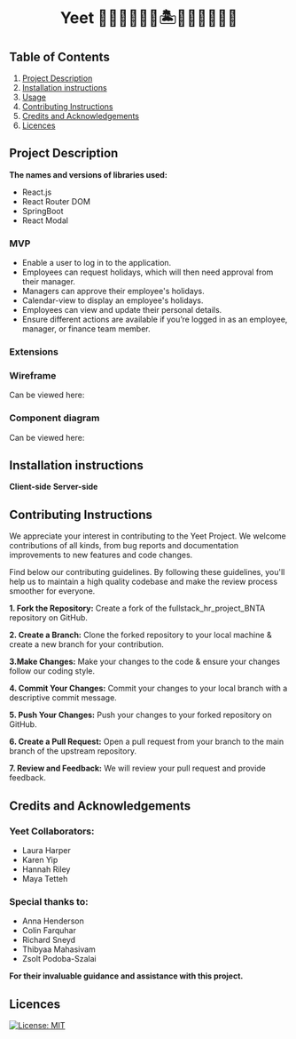<h1 align="center" id="title">Yeet 👩🏻‍💻👩🏾‍💻🏝️👩🏽‍💻👩🏻‍💻</h1>

## Table of Contents
1. [Project Description](#project-description)
2. [Installation instructions](#installation-instructions)
3. [Usage](#usage)
4. [Contributing Instructions](#contributing-instructions)
5. [Credits and Acknowledgements](credits-and-acknowledgements)
6. [Licences](#licences)

   
## Project Description

**The names and versions of libraries used:**
- React.js
- React Router DOM
- SpringBoot
- React Modal

### MVP
- Enable a user to log in to the application.
- Employees can request holidays, which will then need approval from their manager.
- Managers can approve their employee's holidays.
- Calendar-view to display an employee's holidays.
- Employees can view and update their personal details.
- Ensure different actions are available if you’re logged in as an employee, manager, or finance team member.

### Extensions

### Wireframe
Can be viewed here:

### Component diagram
Can be viewed here:

## Installation instructions
**Client-side**
**Server-side**

## Contributing Instructions

We appreciate your interest in contributing to the Yeet Project. We welcome contributions of all kinds, from bug reports and documentation improvements to new features and code changes.

Find below our contributing guidelines. By following these guidelines, you'll help us to maintain a high quality codebase and make the review process smoother for everyone.

**1. Fork the Repository:** Create a fork of the fullstack_hr_project_BNTA repository on GitHub.

**2. Create a Branch:** Clone the forked repository to your local machine & create a new branch for your contribution.

**3.Make Changes:** Make your changes to the code & ensure your changes follow our coding style.

**4. Commit Your Changes:** Commit your changes to your local branch with a descriptive commit message.

**5. Push Your Changes:** Push your changes to your forked repository on GitHub.
     
**6. Create a Pull Request:** Open a pull request from your branch to the main branch of the upstream repository.

**7. Review and Feedback:** We will review your pull request and provide feedback.


## Credits and Acknowledgements

### Yeet Collaborators:
- Laura Harper
- Karen Yip
- Hannah Riley
- Maya Tetteh

### Special thanks to:

- Anna Henderson
- Colin Farquhar
- Richard Sneyd
- Thibyaa Mahasivam
- Zsolt Podoba-Szalai

**For their invaluable guidance and assistance with this project.**

## Licences

[![License: MIT](https://img.shields.io/badge/License-MIT-yellow.svg)](https://opensource.org/licenses/MIT)
